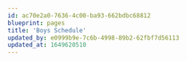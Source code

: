 ```yaml
---
id: ac70e2a0-7636-4c00-ba93-662bdbc68812
blueprint: pages
title: 'Boys Schedule'
updated_by: e0999b9e-7c6b-4998-89b2-62fbf7d56113
updated_at: 1649620510
---
```

